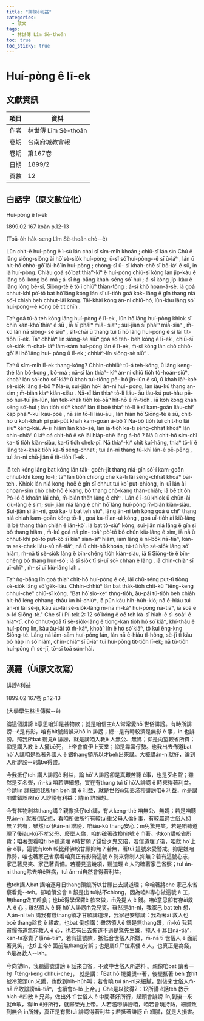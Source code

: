 ```yaml
---
title: "誹謗ê利益"
categories:
  - 散文
tags:
  - 林世傳 Lîm Sè-thoân
toc: true
toc_sticky: true
---
```


# Huí-pòng ê lī-ek

## 文獻資訊

| 項目 | 資料 |
|---|---|
| 作者 | 林世傳 Lîm Sè-thoân |
| 卷期 | 台南府城教會報 |
| 卷期 | 第167卷 |
| 日期 | 1899/2 |
| 頁數 | 12 |

## 白話字（原文數位化）

Huí-pòng ê lī-ek

1899.02 167 koàn p.12-13

(Toā-o̍h ha̍k-seng Lîm Sè-thoân chò--ê)

Lūn chit-ê huí-pòng ê ì-sù lán chai sī sím-mi̍h khoán ; chiū-sī lán sìn Chú ê lâng siông-siông ài hō͘ sè-sio̍k huí-pòng; ū-sî só͘ huí-pòng--ê sī ū-iáⁿ , lán ū hit-hō chhò-gō͘ lâi-hō͘ in huí-pòng ; chóng-sī ū- sî khah-chē sī bô-iáⁿ ê sū, in iā huí-pòng. Chiàu goá só͘ bat thiaⁿ-kìⁿ ê huí-pòng chiū-sī kóng lán ji̍p-kàu ê lâng bô-kong bô-má ; á-sī ǹg-bāng khah-séng só͘-huì ; á-sī kóng ji̍p-kàu ê lâng lóng bē-sí, Siōng-tè ē tō͘ i chiūⁿ thian-tông ; á-sī khò hoan-á-sè. iā goá chhut-khì pò͘-tō bat hō͘ lâng kóng lán sī uī-tio̍h goā kok- lâng ê gîn thang niá só͘-í chiah beh chhut-lâi kóng. Tāi-khài kóng án-ni chiū-hó, lūn-kàu lâng só͘ huí-pòng--ê kóng bē tit chīn .

Taⁿ goá tú-á teh kóng lâng huí-pòng ê lī-ek , lūn hō͘ lâng huí-pòng khiok sī chin kan-khó͘ thiaⁿ ê sū , iā sī pháiⁿ miâ- siaⁿ ; sui-jiân sī pháiⁿ miâ-siaⁿ , m̄-kú lán nā siông- sè siūⁿ , si̍t-chāi ū thang tuì tī hō͘ lâng huí-pòng ê sî lâi tit-tio̍h lī-ek. Taⁿ chhiáⁿ lín siông-sè siūⁿ goá só͘ teh- beh kóng ê lī-ek , chiū-sī sè-sio̍k m̄-chai- iáⁿ lām-sám huí-pòng lán ê lī-ek, m̄-sī kóng lán chò chhò-gō͘ lâi hō͘ lâng huí- pòng ū lī-ek ; chhiáⁿ-lín siông-sè siūⁿ .

Taⁿ ū sím-mi̍h lī-ek thang-kóng? Chhin-chhiūⁿ tú-á teh-kóng, ū lâng keng- thé lán bô-kong , bô-má ; nā-sī lán thiaⁿ- kìⁿ án-ni chiū tio̍h tò-hoán-siūⁿ, khoàⁿ lán só͘-chò só͘-kiâⁿ ū khah tuì-tiōng pē- bó jîn-lûn ê sū, ū khah iâⁿ-koè sè-sio̍k lâng á-bô ? Nā-ū, sui-jiân hō͘-i án-ni huí- pòng, lán iáu-kú thang an-sim ; m̄-bián kiaⁿ kiàn-siàu . Nā-sī lán thiaⁿ tō-lí liáu- āu iáu-kú put-hàu pē-bó huì-tuī jîn-lûn, lán tek-khak tio̍h ké-oāⁿ hit-hō ê m̄-tio̍h . iā koh kóng khah séng só͘-huì ; lán tio̍h siūⁿ khoàⁿ lán tī boē thiaⁿ tō-lí ê sî kam-goān liáu-chîⁿ kap pháiⁿ-kuí kau-poê , nā sìn tō-lí liáu-āu , lán hiàn hō͘ Siōng-tè ê sū, chit-hō ū koh-khah pí pài-pu̍t khah kam-goān á-bô ? Nā-bô tio̍h tuì chit-hō lâi siūⁿ kéng-kài. Á-sī hiâm lán khò-sè, lán iā-tio̍h ka-tī séng-chhat khoàⁿ lán chin-chiàⁿ ū iáⁿ oá chit-hō ê sè lâi hia̍p-chè lâng á-bô ? Nā ū chit-hō sim-chì ka- tī tio̍h kiàn-siàu, ka-tī tio̍h chek-pī. Nā thiaⁿ-kìⁿ chit kuí-hāng, thiaⁿ tō-lí ê lâng tek-khak tio̍h ka-tī séng-chhat ; tuì án-ni thang tû-khì lán-ê pē-pēng , tuì án-ni chū-jiân ē tit-tio̍h lī-ek .

iā teh kóng lâng bat kóng lán ta̍k- goe̍h-ji̍t thang niá-gîn só͘-í kam-goān chhut-khì kóng tō-lí; taⁿ lán tio̍h chiong che ka-tī lâi séng-chhat khoàⁿ bāi-teh . Khiok lán niá kong-hoē ê gîn sī chhut tuì ko͘-put-chiong, in-uī lán ài choan-sim chò chit-hō ê kang, bô thang chò-kang thàn-chia̍h; iā bē tit o̍h Pó-lô ê khoán lâi chò, m̄-bián the̍h lâng ê chîⁿ . Lán ê ì-sù khiok ū chûn-ài kiù-lâng ê sim; sui- jiân niá lâng ê chîⁿ hō͘ lâng huí-pòng m̄-bián kiàn-siàu. Sui-jiân sī án-ni, goá ka- tī bat teh siūⁿ, lâng án-ni teh kóng goá ū chîⁿ thang niá chiah kam-goān kóng tō-lí , goá ka-tī an-uì kóng , goá uī-tio̍h ài kiù-lâng iā bē thang thàn chia̍h ê iân-kò͘ . iā bat tò-siūⁿ kóng, sui-jiân niá lâng ê gîn sī bô thang hiâm , m̄-kú goá nā pîn- toāⁿ pò͘-tō bô chûn kiù-lâng ê sim, iā nā ū chhut-khì pò͘-tō put-kò sī kiaⁿ sian-siⁿ hiâm, iám lâng ê ní-bo̍k nā-tiāⁿ, kan-ta sek-chek liáu-sū nā-tiāⁿ, nā ū chit-hō khoán, tú-tú ha̍p sè-sio̍k lâng só͘ hiâm, m̄-nā tī sè-sio̍k lâng ê bīn-chêng tio̍h kiàn-siàu, iā tī Siōng-tè ê bīn-chêng bô thang hun-sò͘ ; iā sī sio̍k tī si-uī sò͘- chhan ê lâng , iā chin-chiàⁿ sī uī-chîⁿ , m̄- sī uī kiù-lâng lah .

Taⁿ ǹg-bāng lín goá thiaⁿ chit-hō huí-pòng ê oē, lâi chū-séng put-tì tiòng sè-sio̍k lâng só͘ ge̍k-liāu. Chhin-chhiūⁿ lán bat tha̍k-tio̍h chi̍t-kù "têng-keng chhui-che" chiū-sī kóng, "Bat hō͘ sio-keⁿ thǹg-tio̍h, āu-pái tú-tio̍h beh chia̍h hit-hō léng chhang-thâu ùn bí-chiùⁿ, iā pûn kàu hih-hu̍h-kiò; nā ē-hiáu tuì án-ni lâi sè-jī, kàu āu-lâi sè-sio̍k-lâng m̄-nā m̄-káⁿ huí-pōng nā-tiāⁿ, iā soà ē o-ló Siōng-tè." Che sī í Pí-tek 2: 12 só͘ kóng ê oē teh kà-sī hiah-ê sì-soàⁿ ê hiaⁿ-tī, chò chhut-goā tī sè-sio̍k-lâng ê tiong-kan tio̍h hó só͘ kiâⁿ, khí-thâu ê huí-pōng lín, kàu āu-lâi tō m̄-káⁿ, khoàⁿ lín ê hó só͘ kiâⁿ, tō kui êng-kng Siōng-tè. Lâng nā lām-sām huí-póng lán, lán nā ē-hiáu tî-hông, sè-jī tì kàu bô ha̍p in só͘ hiâm, chin-chiàⁿ sī ū-iáⁿ tuì huí-pōng tit-tio̍h lī-ek; nā tú-tio̍h huí-pōng m̄ sè-jī, tō-sī toā sún-hāi.

## 漢羅（Ùi原文改寫）

誹謗ê利益

1899.02 167卷 p.12-13

(大學學生林世傳做--ê)

論這個誹謗 ê意思咱知是甚物款；就是咱信主ê人常常愛hō͘ 世俗誹謗。有時所誹謗--ê是有影，咱有hit號錯誤來hō͘ in 誹謗；總--是有時較濟是無影 ê 事，in 也誹謗。照我所bat 聽見ê 誹謗，就是講咱入教ê 人無公、無媽；抑是向望較省所費；抑是講入教 ê 人攏bē死，上帝會度伊上天堂；抑是靠番仔勢。也我出去佈道bat hō͘ 人講咱是為著外國人 ê 銀thang領所以才beh出來講。大概講án-ni就好，論到人所誹謗--ê講bē得盡。

今我抵仔teh 講人誹謗ê 利益，論 hō͘ 人誹謗卻是真艱苦聽 ê事，也是歹名聲；雖然是歹名聲，m̄-kú 咱若詳細想，實在有thang tuì tī hō͘人誹謗 ê 時來得著利益。今請lín 詳細想我所teh beh 講 ê 利益，就是世俗m̄知影濫糝誹謗咱ê 利益，m̄是講咱做錯誤來hō͘ 人誹謗有利益；請lín 詳細想。

今有甚物利益thang講？親像抵仔teh講，有人keng-thé 咱無公、無媽；若是咱聽見án-ni 就著倒反想，看咱所做所行有較tuì重父母人倫ê 事，有較贏過世俗人抑無？若有，雖然hō͘ 伊án-ni 誹謗，咱iáu-kú thang安心；m̄免驚見笑。若是咱聽道理了後iáu-kú不孝父母、廢墜人倫，咱的確著改換hit號 ê m̄著。也koh講較省所費；咱著想看咱tī bē聽道理 ê時甘願了錢佮歹鬼交陪，若信道理了後，咱獻 hō͘ 上帝 ê事，這號有koh 較比拜佛較甘願抑無？若無，著tuì 這號來受警戒。抑是嫌咱靠勢，咱也著家己省察看咱真正有影倚這號 ê 勢來脅制人抑無？若有這號心志，家己著見笑、家己著責備。若聽見這幾項，聽道理 ê 人的確著家己省察；tuì án-ni thang除去咱ê弊病，tuì án-ni自然會得著利益。

也teh講人bat 講咱逐月日thang領銀所以甘願出去講道理；今咱著將che 家己來省察看覓--teh。卻咱領公會 ê 銀是出 tuì姑不chiong，因為咱ài專心做這號 ê 工，無thang做工趁食；也bē得學保羅ê 款來做，m̄免提人 ê 錢。咱ê意思卻有存ài救人 ê 心；雖然領人 ê 錢 hō͘ 人誹謗m̄免見笑。雖然是án-ni，我家己 bat teh 想，人án-ni teh 講我有錢thang領才甘願講道理，我家己安慰講：我為著ài 救人也boē thang趁食 ê 緣故。也bat 倒想講：雖然領人ê 銀是無thang嫌，m̄-kú 我若貧憚佈道無存救人 ê 心，也若有出去佈道不過是驚先生嫌，掩人 ê 耳目nā-tiāⁿ，kan-ta塞責了事nā-tiāⁿ，若有這號款，抵抵合世俗人所嫌，m̄-nā tī 世俗人 ê 面前著見笑，也tī 上帝ê 面前無thang分訴；也是屬tī 尸位素餐 ê 人，也真正是為錢，m̄是為救人--lah。

今向望lín、我聽這號誹謗 ê 話來自省，不致中世俗人所逆料 。親像咱bat 讀著一句「têng-keng chhui-che」， 就是講：「Bat hō͘ 燒羹燙--著，後擺抵著 beh 食hit號冷蔥頭ùn 米醬，也歕到hih-hu̍h叫；若會曉 tuì án-ni來細膩，到後來世俗人m̄-nā m̄敢誹謗nā-tiāⁿ，也續會o-ló 上帝。」Che是以彼得2：12所講 ê話teh 教示hiah-ê四散 ê 兄弟，做出外 tī 世俗人 ê 中間著好所行，起頭會誹謗 lín,到後--來就m̄敢，看lín ê好所行，就歸榮光上帝。人若濫糝誹謗咱，咱若會曉持防，細膩致到無合 in所嫌，真正是有影tuì 誹謗得著利益；若抵著誹謗 m̄ 細膩，就是大損害。
